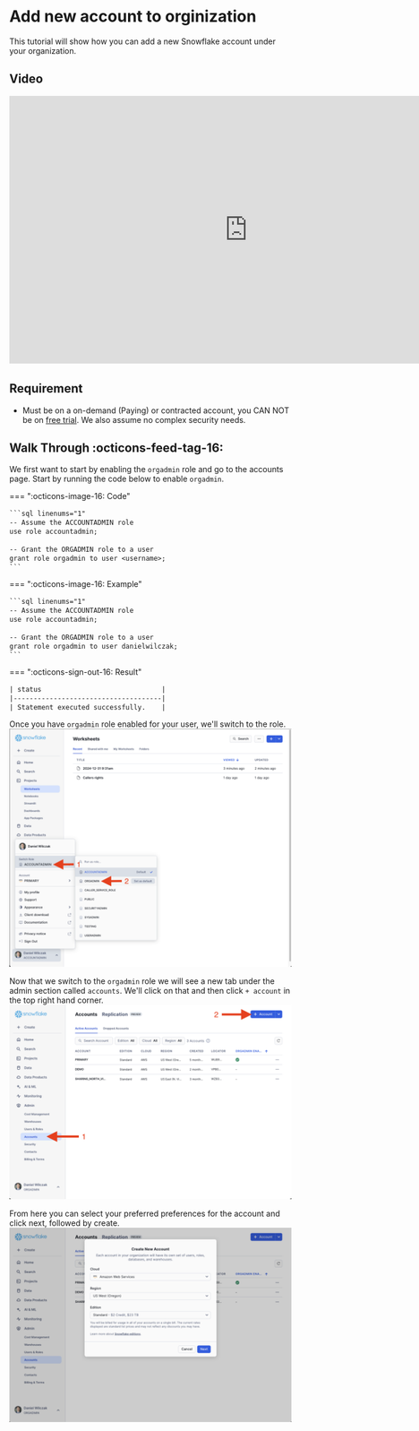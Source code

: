 # Add new account to orginization
This tutorial will show how you can add a new Snowflake account under your organization.

## Video
<iframe width="850px" height="478px" src="https://www.youtube.com/embed/cjKlINn-zMk?si=cB2_BhhSdmB9U5GZ" title="YouTube video player" frameborder="0" allow="accelerometer; autoplay; clipboard-write; encrypted-media; gyroscope; picture-in-picture; web-share" referrerpolicy="strict-origin-when-cross-origin" allowfullscreen></iframe>

## Requirement
- Must be on a on-demand (Paying) or contracted account, you CAN NOT be on [free trial](https://signup.snowflake.com/). We also assume no complex security needs.

## Walk Through :octicons-feed-tag-16:
We first want to start by enabling the ``orgadmin`` role and go to the accounts page. Start by running the code below to enable ``orgadmin``.

=== ":octicons-image-16: Code"

    ```sql linenums="1"
    -- Assume the ACCOUNTADMIN role
    use role accountadmin;

    -- Grant the ORGADMIN role to a user
    grant role orgadmin to user <username>;
    ```

=== ":octicons-image-16: Example"

    ```sql linenums="1"
    -- Assume the ACCOUNTADMIN role
    use role accountadmin;

    -- Grant the ORGADMIN role to a user
    grant role orgadmin to user danielwilczak;
    ```

=== ":octicons-sign-out-16: Result"

    | status                              |
    |-------------------------------------|
    | Statement executed successfully.    |


Once you have ``orgadmin`` role enabled for your user, we'll switch to the role.
![switch role](images/1.png)

Now that we switch to the ``orgadmin`` role we will see a new tab under the admin section called ``accounts``. We'll click on that and then click ``+ account`` in the top right hand corner.
![navigate to accounts](images/2.png)

From here you can select your preferred preferences for the account and click next, followed by create.
![Update account name](images/3.png)